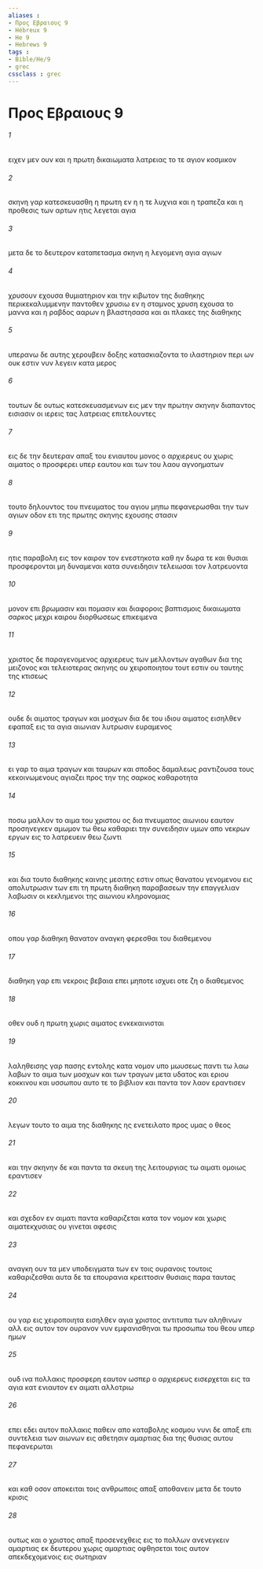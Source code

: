 ```yaml
---
aliases : 
- Προς Εβραιους 9
- Hébreux 9
- He 9
- Hebrews 9
tags : 
- Bible/He/9
- grec
cssclass : grec
---
```


# Προς Εβραιους 9

###### 1
ειχεν μεν ουν και η πρωτη δικαιωματα λατρειας το τε αγιον κοσμικον
###### 2
σκηνη γαρ κατεσκευασθη η πρωτη εν η η τε λυχνια και η τραπεζα και η προθεσις των αρτων ητις λεγεται αγια
###### 3
μετα δε το δευτερον καταπετασμα σκηνη η λεγομενη αγια αγιων
###### 4
χρυσουν εχουσα θυμιατηριον και την κιβωτον της διαθηκης περικεκαλυμμενην παντοθεν χρυσιω εν η σταμνος χρυση εχουσα το μαννα και η ραβδος ααρων η βλαστησασα και αι πλακες της διαθηκης
###### 5
υπερανω δε αυτης χερουβειν δοξης κατασκιαζοντα το ιλαστηριον περι ων ουκ εστιν νυν λεγειν κατα μερος
###### 6
τουτων δε ουτως κατεσκευασμενων εις μεν την πρωτην σκηνην διαπαντος εισιασιν οι ιερεις τας λατρειας επιτελουντες
###### 7
εις δε την δευτεραν απαξ του ενιαυτου μονος ο αρχιερευς ου χωρις αιματος ο προσφερει υπερ εαυτου και των του λαου αγνοηματων
###### 8
τουτο δηλουντος του πνευματος του αγιου μηπω πεφανερωσθαι την των αγιων οδον ετι της πρωτης σκηνης εχουσης στασιν
###### 9
ητις παραβολη εις τον καιρον τον ενεστηκοτα καθ ην δωρα τε και θυσιαι προσφερονται μη δυναμεναι κατα συνειδησιν τελειωσαι τον λατρευοντα
###### 10
μονον επι βρωμασιν και πομασιν και διαφοροις βαπτισμοις δικαιωματα σαρκος μεχρι καιρου διορθωσεως επικειμενα
###### 11
χριστος δε παραγενομενος αρχιερευς των μελλοντων αγαθων δια της μειζονος και τελειοτερας σκηνης ου χειροποιητου τουτ εστιν ου ταυτης της κτισεως
###### 12
ουδε δι αιματος τραγων και μοσχων δια δε του ιδιου αιματος εισηλθεν εφαπαξ εις τα αγια αιωνιαν λυτρωσιν ευραμενος
###### 13
ει γαρ το αιμα τραγων και ταυρων και σποδος δαμαλεως ραντιζουσα τους κεκοινωμενους αγιαζει προς την της σαρκος καθαροτητα
###### 14
ποσω μαλλον το αιμα του χριστου ος δια πνευματος αιωνιου εαυτον προσηνεγκεν αμωμον τω θεω καθαριει την συνειδησιν υμων απο νεκρων εργων εις το λατρευειν θεω ζωντι
###### 15
και δια τουτο διαθηκης καινης μεσιτης εστιν οπως θανατου γενομενου εις απολυτρωσιν των επι τη πρωτη διαθηκη παραβασεων την επαγγελιαν λαβωσιν οι κεκλημενοι της αιωνιου κληρονομιας
###### 16
οπου γαρ διαθηκη θανατον αναγκη φερεσθαι του διαθεμενου
###### 17
διαθηκη γαρ επι νεκροις βεβαια επει μηποτε ισχυει οτε ζη ο διαθεμενος
###### 18
οθεν ουδ η πρωτη χωρις αιματος ενκεκαινισται
###### 19
λαληθεισης γαρ πασης εντολης κατα νομον υπο μωυσεως παντι τω λαω λαβων το αιμα των μοσχων και των τραγων μετα υδατος και εριου κοκκινου και υσσωπου αυτο τε το βιβλιον και παντα τον λαον εραντισεν
###### 20
λεγων τουτο το αιμα της διαθηκης ης ενετειλατο προς υμας ο θεος
###### 21
και την σκηνην δε και παντα τα σκευη της λειτουργιας τω αιματι ομοιως εραντισεν
###### 22
και σχεδον εν αιματι παντα καθαριζεται κατα τον νομον και χωρις αιματεκχυσιας ου γινεται αφεσις
###### 23
αναγκη ουν τα μεν υποδειγματα των εν τοις ουρανοις τουτοις καθαριζεσθαι αυτα δε τα επουρανια κρειττοσιν θυσιαις παρα ταυτας
###### 24
ου γαρ εις χειροποιητα εισηλθεν αγια χριστος αντιτυπα των αληθινων αλλ εις αυτον τον ουρανον νυν εμφανισθηναι τω προσωπω του θεου υπερ ημων
###### 25
ουδ ινα πολλακις προσφερη εαυτον ωσπερ ο αρχιερευς εισερχεται εις τα αγια κατ ενιαυτον εν αιματι αλλοτριω
###### 26
επει εδει αυτον πολλακις παθειν απο καταβολης κοσμου νυνι δε απαξ επι συντελεια των αιωνων εις αθετησιν αμαρτιας δια της θυσιας αυτου πεφανερωται
###### 27
και καθ οσον αποκειται τοις ανθρωποις απαξ αποθανειν μετα δε τουτο κρισις
###### 28
ουτως και ο χριστος απαξ προσενεχθεις εις το πολλων ανενεγκειν αμαρτιας εκ δευτερου χωρις αμαρτιας οφθησεται τοις αυτον απεκδεχομενοις εις σωτηριαν
